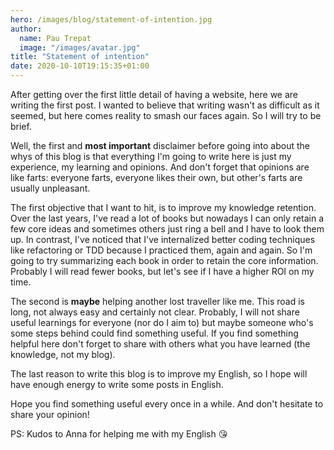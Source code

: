 ```yaml
---
hero: /images/blog/statement-of-intention.jpg
author:
  name: Pau Trepat
  image: "/images/avatar.jpg"
title: "Statement of intention"
date: 2020-10-10T19:15:35+01:00
---
```


After getting over the first little detail of having a website, here we are writing the first post. I wanted to believe that writing wasn't as difficult as it seemed, but here comes reality to smash our faces again.
So I will try to be brief.

Well, the first and **most important** disclaimer before going into about the whys of this blog is that everything I'm going to write here is just my experience, my learning and opinions. And don't forget that opinions are like farts: everyone farts, everyone likes their own, but other's farts are usually unpleasant.

The first objective that I want to hit, is to improve my knowledge retention. Over the last years, I've read a lot of books but nowadays I can only retain a few core ideas and sometimes others just ring a bell and I have to look them up. In contrast, I've noticed that I've internalized better coding techniques like refactoring or TDD because I practiced them, again and again. So I'm going to try summarizing each book in order to retain the core information. Probably I will read fewer books, but let's see if I have a higher ROI on my time. 

The second is **maybe** helping another lost traveller like me. This road is long, not always easy and certainly not clear. Probably, I will not share useful learnings for everyone (nor do I aim to) but maybe someone who's some steps behind could find something useful. If you find something helpful here don't forget to share with others what you have learned (the knowledge, not my blog).

The last reason to write this blog is to improve my English, so I hope will have enough energy to write some posts in English.

Hope you find something useful every once in a while. And don't hesitate to share your opinion!

PS: Kudos to Anna for helping me with my English 😘